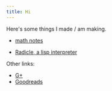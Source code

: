 ```yaml
---
title: Hi
---
```

Here's some things I made / am making.

 - [math notes](http://github.com/nham/math_notes)

 - [Radicle, a lisp interpreter](https://github.com/nham/radicle)



Other links:

 - [G+](https://plus.google.com/107239411748947572422/)
 - [Goodreads](https://www.goodreads.com/user/show/18824764)
